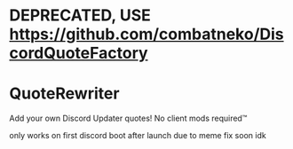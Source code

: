 # DEPRECATED, USE https://github.com/combatneko/DiscordQuoteFactory
# QuoteRewriter
Add your own Discord Updater quotes! No client mods required™

only works on first discord boot after launch due to meme fix soon idk 
